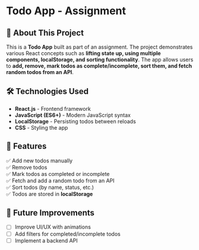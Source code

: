 # Todo App - Assignment

## 📌 About This Project

This is a **Todo App** built as part of an assignment. The project demonstrates various React concepts such as **lifting state up, using multiple components, localStorage, and sorting functionality**. The app allows users to **add, remove, mark todos as complete/incomplete, sort them, and fetch random todos from an API**.

## 🛠️ Technologies Used

- **React.js** - Frontend framework
- **JavaScript (ES6+)** - Modern JavaScript syntax
- **LocalStorage** - Persisting todos between reloads
- **CSS** - Styling the app

## 📝 Features

✅ Add new todos manually  
✅ Remove todos  
✅ Mark todos as completed or incomplete  
✅ Fetch and add a random todo from an API  
✅ Sort todos (by name, status, etc.)  
✅ Todos are stored in **localStorage**

## 🎯 Future Improvements

- [ ] Improve UI/UX with animations
- [ ] Add filters for completed/incomplete todos
- [ ] Implement a backend API
